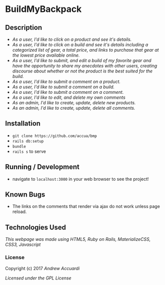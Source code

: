 # BuildMyBackpack

## Description

* _As a user, I'd like to click on a product and see it's details._
* _As a user, I'd like to click on a build and see it's details including a categorized list of gear, a total price, and links to purchase that gear at the lowest price available online._
* _As a user, I'd like to submit, and edit a build of my favorite gear and have the opportunity to share my anecdotes with other users, creating discourse about whether or not the product is the best suited for the build._
* _As a user, I'd like to submit a comment on a product._
* _As a user, I'd like to submit a comment on a build._
* _As a user, I'd like to submit a comment on a comment._
* _As a user, I'd like to edit, and delete my own comments_
* _As an admin, I'd like to create, update, delete new products._
* _As an admin, I'd like to create, update, delete all comments._


## Installation

* `git clone https://github.com/accua/bmp`
* `rails db:setup`
* `bundle`
* `rails s` to serve

## Running / Development

* navigate to `localhost:3000` in your web browser to see the project!

## Known Bugs
* The links on the comments that render via ajax do not work unless page reload.

## Technologies Used

_This webpage was made using HTML5, Ruby on Rails, MaterializeCSS, CSS3, Javascript_

### License

Copyright (c) 2017 _Andrew Accuardi_

*Licensed under the GPL License*
